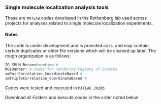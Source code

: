 ### Single molecule localization analysis tools

These are `MATLAB` codes developed in the Rothenberg lab used across projects for analyses related to single molecule localization experiments. 

#### Notes

The code is under development and is provided as is, and may contain certain duplicates or older file versions which will be cleaned up later. The rough organization is as follows:


```bash
2D_SMLM_Reconstruction #
ROIRender: # codes for rendering regions of interes
smPairCorrelation_CoordinateBased #
smTripleCorrelation_CoordinateBased #
```

Codes were tested and executed in `MATLAB 2020b`.

Download all Folders and execute codes in the order noted below